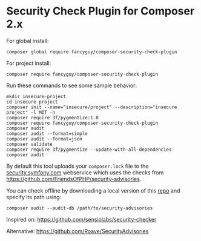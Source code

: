 # Security Check Plugin for Composer 2.x

For global install:

    composer global require fancyguy/composer-security-check-plugin

For project install:

    composer require fancyguy/composer-security-check-plugin

Run these commands to see some sample behavior:

    mkdir insecure-project
    cd insecure-project
    composer init --name="insecure/project" --description="insecure project" -l MIT -n
    composer require 3f/pygmentize:1.0
    composer require fancyguy/composer-security-check-plugin
    composer audit
    composer audit --format=simple
    composer audit --format=json
    composer validate
    composer require 3f/pygmentize --update-with-all-dependencies
    composer audit

By default this tool uploads your `composer.lock` file to the [security.symfony.com](https://security.symfony.com/) webservice which uses the checks from https://github.com/FriendsOfPHP/security-advisories. 

You can check offline by downloading a local version of this [repo](https://github.com/FriendsOfPHP/security-advisories) and specify its path using:

    composer audit --audit-db /path/to/security-advisories

Inspired on: https://github.com/sensiolabs/security-checker 

Alternative: https://github.com/Roave/SecurityAdvisories
